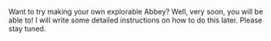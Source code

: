 Want to try making your own explorable Abbey? Well, very soon, you will be able to! I will write some detailed instructions on how to do this later. Please stay tuned. 
